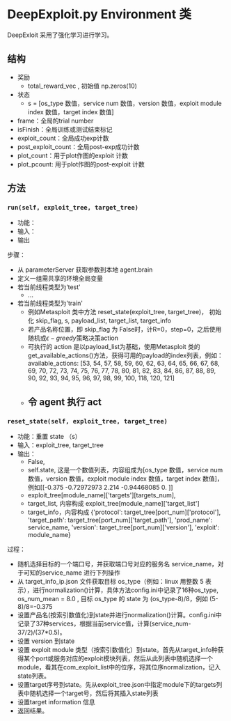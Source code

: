 # DeepExploit.py Environment 类

DeepExloit 采用了强化学习进行学习。

## 结构
- 奖励
  - total_reward_vec , 初始值 np.zeros(10)
- 状态
  - s = [os_type 数值，service num 数值，version 数值，exploit module index 数值，target index 数值]
- frame：全局的trial number
- isFinish：全局训练或测试结束标记
- exploit_count：全局成功exp计数
- post_exploit_count：全局post-exp成功计数
- plot_count：用于plot作图的exploit 计数
- plot_pcount: 用于plot作图的post-exploit 计数
## 方法
### `run(self, exploit_tree, target_tree)`

- 功能：
- 输入：
- 输出

步骤：
- 从 parameterServer 获取参数到本地 agent.brain
- 定义一组需共享的环境全局变量
- 若当前线程类型为‘test'
  - ...
- 若当前线程类型为'train'
  - 例如Metasploit 类中方法  reset_state(exploit_tree, target_tree)， 初始化 skip_flag, s, payload_list, target_list, target_info
  - 若产品名称位置，即 skip_flag 为 False时，计R=0，step=0，之后使用随机或$\epsilon -greedy$策略决策action
  - 可执行的 action 是以payload_list为基础，使用Metasploit 类的 get_available_actions()方法，获得可用的payload的index列表，例如：available_actions: [53, 54, 57, 58, 59, 60, 62, 63, 64, 65, 66, 67, 68, 69, 70, 72, 73, 74, 75, 76, 77, 78, 80, 81, 82, 83, 84, 86, 87, 88, 89, 90, 92, 93, 94, 95, 96, 97, 98, 99, 100, 118, 120, 121]
  - 令 agent 执行 act
    - 

### `reset_state(self, exploit_tree, target_tree)`

- 功能：重置 state （s）
- 输入：exploit_tree, target_tree
- 输出：
  - False,
  - self.state, 这是一个数值列表，内容组成为[os_type 数值，service num 数值，version 数值，exploit module index 数值，target index 数值]，例如[[-0.375      -0.72972973  2.214      -0.94468085  0.        ]]
  - exploit_tree[module_name]['targets'][targets_num], 
  - target_list, 内容构成 exploit_tree[module_name]['target_list']
  - target_info，内容构成 {'protocol': target_tree[port_num]['protocol'],
                       'target_path': target_tree[port_num]['target_path'], 'prod_name': service_name,
                       'version': target_tree[port_num]['version'], 'exploit': module_name}

过程：
- 随机选择目标的一个端口号，并获取端口号对应的服务名 service_name，对于可知的service_name 进行下列操作
- 从 target_info_ip.json 文件获取目标 os_type（例如：linux 用整数 5 表示），进行normalization()计算，具体方法config.ini中记录了16种os_type, os_num_mean = 8.0 , 目标 os_type 的  state 为 (os_type-8)/8，例如 (5-8)/8=-0.375 
- 设置产品名(按索引数值化)到state并进行normalization()计算。config.ini中记录了37种services，根据当前service值，计算(service_num-37/2)/(37*0.5)。
- 设置 version 到state
- 设置 exploit module 类型（按索引数值化）到state。首先从target_info种获得某个port或服务对应的exploit模块列表，然后从此列表中随机选择一个module，看其在com_exploit_list中的位序，将其位序normalization，记入state列表。
- 设置target序号到state。先从exploit_tree.json中指定module下的targets列表中随机选择一个target号，然后将其插入state列表
- 设置target information 信息
- 返回结果。


